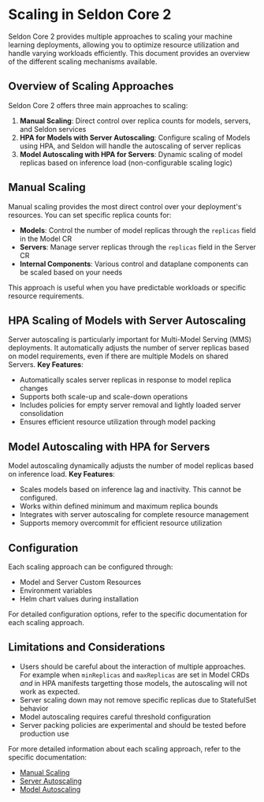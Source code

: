 # Scaling in Seldon Core 2

Seldon Core 2 provides multiple approaches to scaling your machine learning deployments, allowing you to optimize resource utilization and handle varying workloads efficiently. This document provides an overview of the different scaling mechanisms available.

## Overview of Scaling Approaches

Seldon Core 2 offers three main approaches to scaling:

1. **Manual Scaling**: Direct control over replica counts for models, servers, and Seldon services
2. **HPA for Models with Server Autoscaling**: Configure scaling of Models using HPA, and Seldon will handle the autoscaling of server replicas
3. **Model Autoscaling with HPA for Servers**: Dynamic scaling of model replicas based on inference load (non-configurable scaling logic)

## Manual Scaling

Manual scaling provides the most direct control over your deployment's resources. You can set specific replica counts for:

- **Models**: Control the number of model replicas through the `replicas` field in the Model CR
- **Servers**: Manage server replicas through the `replicas` field in the Server CR
- **Internal Components**: Various control and dataplane components can be scaled based on your needs

This approach is useful when you have predictable workloads or specific resource requirements.

## HPA Scaling of Models with Server Autoscaling

Server autoscaling is particularly important for Multi-Model Serving (MMS) deployments. It automatically adjusts the number of server replicas based on model requirements, even if there are multiple Models on shared Servers. **Key Features**:
- Automatically scales server replicas in response to model replica changes
- Supports both scale-up and scale-down operations
- Includes policies for empty server removal and lightly loaded server consolidation
- Ensures efficient resource utilization through model packing

## Model Autoscaling with HPA for Servers

Model autoscaling dynamically adjusts the number of model replicas based on inference load. **Key Features**:
- Scales models based on inference lag and inactivity. This cannot be configured.
- Works within defined minimum and maximum replica bounds
- Integrates with server autoscaling for complete resource management
- Supports memory overcommit for efficient resource utilization

## Configuration

Each scaling approach can be configured through:
- Model and Server Custom Resources
- Environment variables
- Helm chart values during installation

For detailed configuration options, refer to the specific documentation for each scaling approach.

## Limitations and Considerations

- Users should be careful about the interaction of multiple approaches. For example when `minReplicas` and `maxReplicas` are set in Model CRDs *and* in HPA manifests targetting those models, the autoscaling will not work as expected.
- Server scaling down may not remove specific replicas due to StatefulSet behavior
- Model autoscaling requires careful threshold configuration
- Server packing policies are experimental and should be tested before production use

For more detailed information about each scaling approach, refer to the specific documentation:
- [Manual Scaling](manual-scaling.md)
- [Server Autoscaling](server-autoscaling.md)
- [Model Autoscaling](autoscaling.md)
